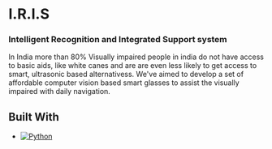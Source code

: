 # I.R.I.S
### Intelligent Recognition and Integrated Support system

In India more than 80% Visually impaired people in india do not have access to basic aids, like white canes and are are even less likely to get access to smart, ultrasonic based alternativess. We've aimed to develop a set of affordable computer vision based smart glasses to assist the visually impaired with daily navigation.

## Built With

* [![Python](https://img.shields.io/badge/Python-3776AB?style=for-the-badge&logo=python&logoColor=white)](https://www.python.org/)

